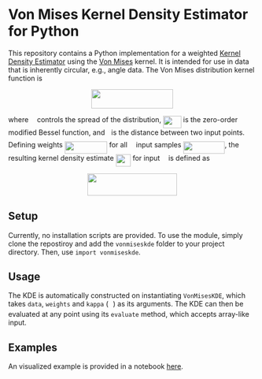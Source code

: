 # Von Mises Kernel Density Estimator for Python
This repository contains a Python implementation for a weighted [Kernel Density Estimator](https://en.wikipedia.org/wiki/Kernel_density_estimation) using the [Von Mises](https://en.wikipedia.org/wiki/Von_Mises_distribution) kernel. It is intended for use in data that is inherently circular, e.g., angle data. The Von Mises distribution kernel function is

<p align="center"><img src="https://rawgit.com/engelen/vonmiseskde/master/svgs/9683156d8033f88856817c73523e6c40.svg?invert_in_darkmode" align=middle width=166.18139999999997pt height=38.773514999999996pt/></p>

where <img src="https://rawgit.com/engelen/vonmiseskde/master/svgs/5c62da39aa7289df62d937cb24a31161.svg?invert_in_darkmode" align=middle width=9.435855000000002pt height=14.102549999999994pt/> controls the spread of the distribution, <img src="https://rawgit.com/engelen/vonmiseskde/master/svgs/67cca8c49fcd0fcd6bcb17e3d28c1ecf.svg?invert_in_darkmode" align=middle width=36.746985pt height=24.56552999999997pt/> is the zero-order modified Bessel function, and <img src="https://rawgit.com/engelen/vonmiseskde/master/svgs/2f2322dff5bde89c37bcae4116fe20a8.svg?invert_in_darkmode" align=middle width=5.208868500000004pt height=22.745910000000016pt/> is the distance between two input points. Defining weights <img src="https://rawgit.com/engelen/vonmiseskde/master/svgs/834e625005a683e45c1c7247405d6335.svg?invert_in_darkmode" align=middle width=86.50818pt height=24.56552999999997pt/> for all <img src="https://rawgit.com/engelen/vonmiseskde/master/svgs/55a049b8f161ae7cfeb0197d75aff967.svg?invert_in_darkmode" align=middle width=9.830040000000002pt height=14.102549999999994pt/> input samples <img src="https://rawgit.com/engelen/vonmiseskde/master/svgs/f747c4213e8bcc1a1d6c338fb121f15f.svg?invert_in_darkmode" align=middle width=84.27523500000001pt height=24.56552999999997pt/>, the resulting kernel density estimate <img src="https://rawgit.com/engelen/vonmiseskde/master/svgs/c7c62a2daf28ea2b7b9f9aa969485b8c.svg?invert_in_darkmode" align=middle width=30.368085pt height=24.56552999999997pt/> for input <img src="https://rawgit.com/engelen/vonmiseskde/master/svgs/332cc365a4987aacce0ead01b8bdcc0b.svg?invert_in_darkmode" align=middle width=9.359955000000003pt height=14.102549999999994pt/> is defined as
<p align="center"><img src="https://rawgit.com/engelen/vonmiseskde/master/svgs/162f5799ac5f26b9190788417c19e0f1.svg?invert_in_darkmode" align=middle width=181.19145pt height=44.878845pt/></p>

## Setup
Currently, no installation scripts are provided. To use the module, simply clone the repostiroy and add the `vonmiseskde` folder to your project directory. Then, use `import vonmiseskde`.

## Usage
The KDE is automatically constructed on instantiating `VonMisesKDE`, which takes `data`, `weights` and `kappa` (<img src="https://rawgit.com/engelen/vonmiseskde/master/svgs/5c62da39aa7289df62d937cb24a31161.svg?invert_in_darkmode" align=middle width=9.435855000000002pt height=14.102549999999994pt/>) as its arguments. The KDE can then be evaluated at any point using its `evaluate` method, which accepts array-like input.

## Examples
An visualized example is provided in a notebook [here](https://github.com/engelen/vonmiseskde/blob/master/examples/basic/Weighted%20Von%20Mises%20KDE.ipynb).